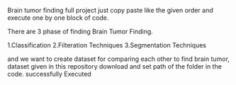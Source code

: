 
Brain tumor finding full project just copy paste like the given order and execute one by one block of code.

There are 3 phase of finding Brain Tumor Finding.

1.Classification
2.Filteration Techniques
3.Segmentation Techniques

and we want to create dataset for comparing each other to find brain tumor, dataset given in this repository download and set path of the folder in the code.
successfully Executed
